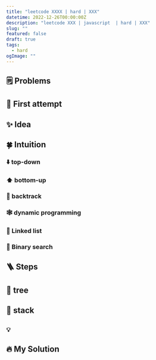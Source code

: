 ```yaml
---
title: "leetcode XXXX | hard | XXX"
datetime: 2022-12-26T00:00:00Z
description: "leetcode XXX | javascript  | hard | XXX"
slug: ""
featured: false
draft: true
tags:
  - hard
ogImage: ""
---
```


## 🗒️ Problems

## 🤔 First attempt

## ✨ Idea

## 🍀 Intuition

### ⬇️ top-down

### ⬆️ bottom-up

### 🔀 backtrack

### 🕸️ dynamic programming

### 🔗 Linked list

### 📏 Binary search

## 🪜 Steps

## 🌲 tree

## 🥞 stack

##

### 💡

## 🔥 My Solution

```javascript

```
